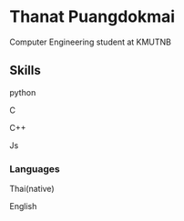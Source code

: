 # Thanat Puangdokmai
Computer Engineering student at KMUTNB

## Skills
python

C

C++

Js

### Languages 
Thai(native)

English
